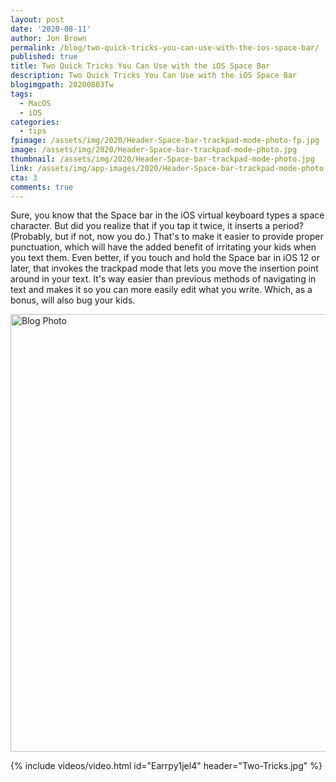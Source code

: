 ```yaml
---
layout: post
date: '2020-08-11'
author: Jon Brown
permalink: /blog/two-quick-tricks-you-can-use-with-the-ios-space-bar/
published: true
title: Two Quick Tricks You Can Use with the iOS Space Bar
description: Two Quick Tricks You Can Use with the iOS Space Bar
blogimgpath: 20200803Tw
tags:
  - MacOS
  - iOS
categories:
  - tips
fpimage: /assets/img/2020/Header-Space-bar-trackpad-mode-photo-fp.jpg
image: /assets/img/2020/Header-Space-bar-trackpad-mode-photo.jpg
thumbnail: /assets/img/2020/Header-Space-bar-trackpad-mode-photo.jpg
link: /assets/img/app-images/2020/Header-Space-bar-trackpad-mode-photo.jpg
cta: 3
comments: true
---
```

Sure, you know that the Space bar in the iOS virtual keyboard types a
space character. But did you realize that if you tap it twice, it
inserts a period? (Probably, but if not, now you do.) That's to make it
easier to provide proper punctuation, which will have the added benefit
of irritating your kids when you text them. Even better, if you touch
and hold the Space bar in iOS 12 or later, that invokes the trackpad
mode that lets you move the insertion point around in your text. It's
way easier than previous methods of navigating in text and makes it so
you can more easily edit what you write. Which, as a bonus, will also
bug your kids.

<img alt="Blog Photo" src="{{ site.site_cdn }}/assets/img/blog/2020/20200803Tw/iOS-Space-bar-tricks.jpg" class="img-fluid rounded m-2" width="700" />

{% include videos/video.html id="Earrpy1jel4" header="Two-Tricks.jpg" %}